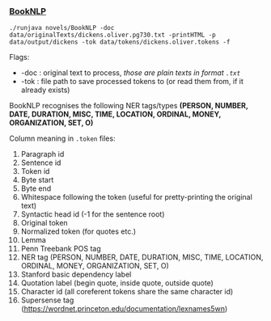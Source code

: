 ### [BookNLP](https://github.com/dbamman/book-nlp)

`./runjava novels/BookNLP -doc data/originalTexts/dickens.oliver.pg730.txt -printHTML -p data/output/dickens -tok data/tokens/dickens.oliver.tokens -f`

Flags:

* -doc : original text to process, *those are plain texts in format `.txt`*
* -tok : file path to save processed tokens to (or read them from, if it already exists) 

BookNLP recognises the following NER tags/types **(PERSON, NUMBER, DATE, DURATION, MISC, TIME, LOCATION, ORDINAL, MONEY, ORGANIZATION, SET, O)**

Column meaning in `.token` files:
1. Paragraph id
2. Sentence id
3. Token id
4. Byte start
5. Byte end
6. Whitespace following the token (useful for pretty-printing the original text)
7. Syntactic head id (-1 for the sentence root)
8. Original token
9. Normalized token (for quotes etc.)
10. Lemma
11. Penn Treebank POS tag
12. NER tag (PERSON, NUMBER, DATE, DURATION, MISC, TIME, LOCATION, ORDINAL, MONEY, ORGANIZATION, SET, O)
13. Stanford basic dependency label
14. Quotation label (begin quote, inside quote, outside quote)
15. Character id (all coreferent tokens share the same character id)
16. Supersense tag (https://wordnet.princeton.edu/documentation/lexnames5wn)